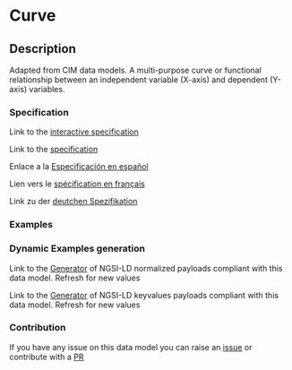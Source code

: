# Curve

## Description 

Adapted from CIM data models. A multi-purpose curve or functional relationship between an independent variable (X-axis) and dependent (Y-axis) variables.
### Specification

Link to the [interactive specification](https://swagger.lab.fiware.org/?url=https://github.com/smart-data-models/dataModel.EnergyCIM/blob/master/Curve/swagger.yaml)

Link to the [specification](https://github.com/smart-data-models/dataModel.EnergyCIM/blob/master/Curve/doc/spec.md)

Enlace a la [Especificación en español](https://github.com/smart-data-models/dataModel.EnergyCIM/blob/master/Curve/doc/spec_ES.md)

Lien vers le [spécification en français](https://github.com/smart-data-models/dataModel.EnergyCIM/blob/master/Curve/doc/spec_FR.md)

Link zu der [deutchen Spezifikation](https://github.com/smart-data-models/dataModel.EnergyCIM/blob/master/Curve/doc/spec_DE.md)
### Examples
### Dynamic Examples generation

Link to the [Generator](https://smartdatamodels.org/extra/ngsi-ld_generator_v0.92.php?schemaUrl=https://raw.githubusercontent.com/smart-data-models/dataModel.EnergyCIM/master/Curve/schema.json&email=info@smartdatamodels.org) of NGSI-LD normalized payloads compliant with this data model. Refresh for new values

Link to the [Generator](https://smartdatamodels.org/extra/ngsi-ld_generator_keyvalues_v0.92.php?schemaUrl=https://raw.githubusercontent.com/smart-data-models/dataModel.EnergyCIM/master/Curve/schema.json&email=info@smartdatamodels.org) of NGSI-LD keyvalues payloads compliant with this data model. Refresh for new values
### Contribution

 If you have any issue on this data model you can raise an [issue](https://github.com/smart-data-models/dataModel.EnergyCIM/issues)  or contribute with a [PR](https://github.com/smart-data-models/dataModel.EnergyCIM/pulls)